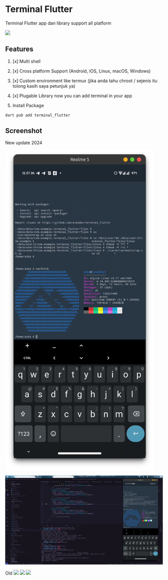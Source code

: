 # Terminal Flutter

Terminal Flutter app dan library support all platform

![](https://raw.githubusercontent.com/azkadev/terminal_flutter/mainscreenshots/terminal.png)

## Features
1. [x] Multi shell
2. [x] Cross platform Support (Android, iOS, Linux, macOS, Windows)
3. [x] Custom environment like termux (jika anda tahu chroot / sejenis itu tolong kasih saya petunjuk ya)
4. [x] Plugable Library now you can add terminal in your app

5. Install Package

```bash
dart pub add terminal_flutter
```



## Screenshot
New update 2024

![](screenshots/new_1.png)

![](screenshots/new_2.png)

Old
![](https://raw.githubusercontent.com/azkadev/terminal_flutter/main/screenshots/desktop.png)
![](https://raw.githubusercontent.com/azkadev/terminal_flutter/main/screenshots/desktop_2.png)
![](https://raw.githubusercontent.com/azkadev/terminal_flutter/main/screenshots/mobile.png)
